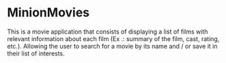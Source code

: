 # MinionMovies

This is a movie application that consists of displaying a list of films with relevant information about each film (Ex .: summary of the film, cast, rating, etc.). Allowing the user to search for a movie by its name and / or save it in their list of interests.
